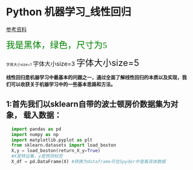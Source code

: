 # Python 机器学习_线性回归
[参考资料](https://blog.csdn.net/kepengs/article/details/84812666?utm_medium=distribute.pc_relevant.none-task-blog-baidujs_baidulandingword-0&spm=1001.2101.3001.4242)

<font face="黑体" color=green size=5>我是黑体，绿色，尺寸为5</font>

<font size=1>字体大小size=1</font>
<font size=3>字体大小size=3</font>
<font size=5>字体大小size=5</font>

<font  size=2 >**线性回归是机器学习中最基本的问题之一，通过全面了解线性回归的本质以及实现，我们可以收获关于机器学习中的一些基本思路和方法。**</font>

## 1:首先我们以sklearn自带的波士顿房价数据集为对象， 载入数据：
```python
  import pandas as pd
  import numpy as np
  import matplotlib.pyplot as plt
  from sklearn.datasets import load_boston
  X,y = load_boston(return_X_y=True)
  #X是特征集，y是预测标签
  X_df = pd.DataFrame(X) #转换为dataframe可在Spyder中查看具体数据
```
